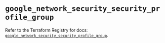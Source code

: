 # `google_network_security_security_profile_group`

Refer to the Terraform Registry for docs: [`google_network_security_security_profile_group`](https://registry.terraform.io/providers/hashicorp/google-beta/6.40.0/docs/resources/google_network_security_security_profile_group).
